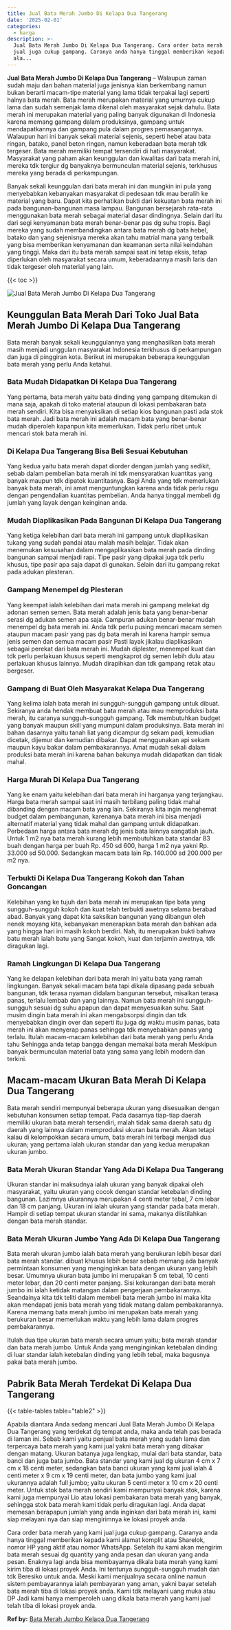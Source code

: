 ```yaml
---
title: Jual Bata Merah Jumbo Di Kelapa Dua Tangerang
date: '2025-02-01'
categories:
  - harga
description: >-
  Jual Bata Merah Jumbo Di Kelapa Dua Tangerang. Cara order bata merah yang kami
  jual juga cukup gampang. Caranya anda hanya tinggal memberikan kepada kami
  ala...
---
```


**Jual Bata Merah Jumbo Di Kelapa Dua Tangerang** – Walaupun zaman sudah maju dan bahan material juga jenisnya kian berkembang namun bukan berarti macam-tipe material yang lama tidak terpakai lagi seperti halnya bata merah. Bata merah merupakan material yang umurnya cukup lama dan sudah semenjak lama dikenal oleh masyarakat sejak dahulu. Bata merah ini merupakan material yang paling banyak digunakan di Indonesia karena memang gampang dalam produksinya, gampang untuk mendapatkannya dan gampang pula dalam progres pemasangannya. Walaupun hari ini banyak sekali material sejenis, seperti hebel atau bata ringan, batako, panel beton ringan, namun keberadaan bata merah tdk tergeser. Bata merah memiliki tempat tersendiri di hati masyarakat. Masyarakat yang paham akan keunggulan dan kwalitas dari bata merah ini, mereka tdk tergiur dg banyaknya bermunculan material sejenis, terkhusus mereka yang berada di perkampungan.

Banyak sekali keunggulan dari bata merah ini dan mungkin ini pula yang menyebabkan kebanyakan masyarakat di pedesaan tdk mau beralih ke material yang baru. Dapat kita perhatikan bukti dari kekuatan bata merah ini pada bangunan-bangunan masa lampau. Bangunan bersejarah rata-rata menggunakan bata merah sebagai material dasar dindingnya. Selain dari itu dari segi kenyamanan bata merah benar-benar pas dg suhu tropis. Bagi mereka yang sudah membandingkan antara bata merah dg bata hebel, batako dan yang sejenisnya mereka akan tahu matrial mana yang terbaik yang bisa memberikan kenyamanan dan keamanan serta nilai keindahan yang tinggi. Maka dari itu bata merah sampai saat ini tetap eksis, tetap diperlukan oleh masyarakat secara umum, keberadaannya masih laris dan tidak tergeser oleh material yang lain.

{{< toc >}}

![Jual Bata Merah Jumbo Di Kelapa Dua Tangerang](/images/jual-bata-merah-15.png)

## Keunggulan Bata Merah Dari Toko Jual Bata Merah Jumbo Di Kelapa Dua Tangerang

Bata merah banyak sekali keunggulannya yang menghasilkan bata merah masih menjadi unggulan masyarakat Indonesia terkhusus di perkampungan dan juga di pinggiran kota. Berikut ini merupakan beberapa keunggulan bata merah yang perlu Anda ketahui.

### Bata Mudah Didapatkan Di Kelapa Dua Tangerang

Yang pertama, bata merah yaitu bata dinding yang gampang ditemukan di mana saja, apakah di toko material ataupun di lokasi pembakaran bata merah sendiri. Kita bisa menyaksikan di setiap kios bangunan pasti ada stok bata merah. Jadi bata merah ini adalah macam bata yang benar-benar mudah diperoleh kapanpun kita memerlukan. Tidak perlu ribet untuk mencari stok bata merah ini.

### Di Kelapa Dua Tangerang Bisa Beli Sesuai Kebutuhan

Yang kedua yaitu bata merah dapat diorder dengan jumlah yang sedikit, sebab dalam pembelian bata merah ini tdk mensyaratkan kuantitas yang banyak maupun tdk dipatok kuantitasnya. Bagi Anda yang tdk memerlukan banyak bata merah, ini amat menguntungkan karena anda tidak perlu ragu dengan pengendalian kuantitas pembelian. Anda hanya tinggal membeli dg jumlah yang layak dengan keinginan anda.

### Mudah Diaplikasikan Pada Bangunan Di Kelapa Dua Tangerang

Yang ketiga kelebihan dari bata merah ini gampang untuk diaplikasikan tukang yang sudah pandai atau malah masih belajar. Tidak akan menemukan kesusahan dalam mengaplikasikan bata merah pada dinding bangunan sampai menjadi rapi. Tipe pasir yang dipakai juga tdk perlu khusus, tipe pasir apa saja dapat di gunakan. Selain dari itu gampang rekat pada adukan plesteran.

### Gampang Menempel dg Plesteran

Yang keempat ialah kelebihan dari mata merah ini gampang melekat dg adonan semen semen. Bata merah adalah jenis bata yang benar-benar serasi dg adukan semen apa saja. Campuran adukan benar-benar mudah menempel dg bata merah ini. Anda tdk perlu pusing mencari macam semen ataupun macam pasir yang pas dg bata merah ini karena hampir semua jenis semen dan semua macam pasir Pasti layak jikalau diaplikasikan sebagai perekat dari bata merah ini. Mudah diplester, menempel kuat dan tdk perlu perlakuan khusus seperti mengkaprot dg semen lebih dulu atau perlakuan khusus lainnya. Mudah dirapihkan dan tdk gampang retak atau bergeser.

### Gampang di Buat Oleh Masyarakat Kelapa Dua Tangerang

Yang kelima ialah bata merah ini sungguh-sungguh gampang untuk dibuat. Sekiranya anda hendak membuat bata merah atau mau memproduksi bata merah, itu caranya sungguh-sungguh gampang. Tdk membutuhkan budget yang banyak maupun skill yang mumpuni dalam produksinya. Bata merah ini bahan dasarnya yaitu tanah liat yang dicampur dg sekam padi, kemudian dicetak, dijemur dan kemudian dibakar. Dapat menggunakan api sekam maupun kayu bakar dalam pembakarannya. Amat mudah sekali dalam produksi bata merah ini karena bahan bakunya mudah didapatkan dan tidak mahal.

### Harga Murah Di Kelapa Dua Tangerang

Yang ke enam yaitu kelebihan dari bata merah ini harganya yang terjangkau. Harga bata merah sampai saat ini masih terbilang paling tidak mahal dibanding dengan macam bata yang lain. Sekiranya kita ingin menghemat budget dalam pembangunan, karenanya bata merah ini bisa menjadi alternatif material yang tidak mahal dan gampang untuk didapatkan. Perbedaan harga antara bata merah dg jenis bata lainnya sangatlah jauh. Untuk 1 m2 nya bata merah kurang lebih membutuhkan bata standar 83 buah dengan harga per buah Rp. 450 sd 600, harga 1 m2 nya yakni Rp. 33.000 sd 50.000. Sedangkan macam bata lain Rp. 140.000 sd 200.000 per m2 nya.

### Terbukti Di Kelapa Dua Tangerang Kokoh dan Tahan Goncangan

Kelebihan yang ke tujuh dari bata merah ini merupakan tipe bata yang sungguh-sungguh kokoh dan kuat telah terbukti awetnya selama berabad abad. Banyak yang dapat kita saksikan bangunan yang dibangun oleh nenek moyang kita, kebanyakan menerapkan bata merah dan bahkan ada yang hingga hari ini masih kokoh berdiri. Nah, itu merupakan bukti bahwa batu merah ialah batu yang Sangat kokoh, kuat dan terjamin awetnya, tdk diragukan lagi.

### Ramah Lingkungan Di Kelapa Dua Tangerang

Yang ke delapan kelebihan dari bata merah ini yaitu bata yang ramah lingkungan. Banyak sekali macam bata tapi dikala dipasang pada sebuah bangunan, tdk terasa nyaman didalam bangunan tersebut, misalkan terasa panas, terlalu lembab dan yang lainnya. Namun bata merah ini sungguh-sungguh sesuai dg suhu apapun dan dapat menyesuaikan suhu. Saat musim dingin bata merah ini akan mengabsorpsi dingin dan tdk menyebabkan dingin over dan seperti itu juga dg waktu musim panas, bata merah ini akan menyerap panas sehingga tdk menyebabkan panas yang terlalu. Itulah macam-macam kelebihan dari bata merah yang perlu Anda tahu Sehingga anda tetap bangga dengan memakai bata merah Meskipun banyak bermunculan material bata yang sama yang lebih modern dan terkini.

## Macam-macam Ukuran Bata Merah Di Kelapa Dua Tangerang

Bata merah sendiri mempunyai beberapa ukuran yang disesuaikan dengan kebutuhan konsumen setiap tempat. Pada dasarnya tiap-tiap daerah memiliki ukuran bata merah tersendiri, malah tidak sama daerah satu dg daerah yang lainnya dalam memproduksi ukuran bata merah. Akan tetapi kalau di kelompokkan secara umum, bata merah ini terbagi menjadi dua ukuran; yang pertama ialah ukuran standar dan yang kedua merupakan ukuran jumbo.

### Bata Merah Ukuran Standar Yang Ada Di Kelapa Dua Tangerang

Ukuran standar ini maksudnya ialah ukuran yang banyak dipakai oleh masyarakat, yaitu ukuran yang cocok dengan standar ketebalan dinding bangunan. Lazimnya ukurannya merupakan 4 centi meter tebal, 7 cm lebar dan 18 cm panjang. Ukuran ini ialah ukuran yang standar pada bata merah. Hampir di setiap tempat ukuran standar ini sama, makanya diistilahkan dengan bata merah standar.

### Bata Merah Ukuran Jumbo Yang Ada Di Kelapa Dua Tangerang

Bata merah ukuran jumbo ialah bata merah yang berukuran lebih besar dari bata merah standar. dibuat khusus lebih besar sebab memang ada banyak permintaan konsumen yang menginginkan bata dengan ukuran yang lebih besar. Umumnya ukuran bata jumbo ini merupakan 5 cm tebal, 10 centi meter lebar, dan 20 centi meter panjang. Sisi kekurangan dari bata merah jumbo ini ialah ketidak matangan dalam pengerjaan pembakarannya. Seandainya kita tdk teliti dalam membeli bata merah jumbo ini maka kita akan mendapati jenis bata merah yang tidak matang dalam pembakarannya. Karena memang bata merah jumbo ini merupakan bata merah yang berukuran besar memerlukan waktu yang lebih lama dalam progres pembakarannya.

Itulah dua tipe ukuran bata merah secara umum yaitu; bata merah standar dan bata merah jumbo. Untuk Anda yang menginginkan ketebalan dinding di luar standar ialah ketebalan dinding yang lebih tebal, maka bagusnya pakai bata merah jumbo.

## Pabrik Bata Merah Terdekat Di Kelapa Dua Tangerang

{{< table-tables table="table2" >}}

Apabila diantara Anda sedang mencari Jual Bata Merah Jumbo Di Kelapa Dua Tangerang yang terdekat dg tempat anda, maka anda telah pas berada di laman ini. Sebab kami yaitu penjual bata merah yang sudah lama dan terpercaya bata merah yang kami jual yakni bata merah yang dibakar dengan matang. Ukuran batanya juga lengkap, mulai dari bata standar, bata banci dan juga bata jumbo. Bata standar yang kami jual dg ukuran 4 cm x 7 cm x 18 centi meter, sedangkan bata banci ukuran yang kami jual ialah 4 centi meter x 9 cm x 19 centi meter, dan bata jumbo yang kami jual ukurannya adalah full jumbo; yaitu ukuran 5 centi meter x 10 cm x 20 centi meter. Untuk stok bata merah sendiri kami mempunyai banyak stok, karena kami juga mempunyai Lio atau lokasi pembakaran bata merah yang banyak, sehingga stok bata merah kami tidak perlu diragukan lagi. Anda dapat memesan berapapun jumlah yang anda inginkan dari bata merah ini, kami siap melayani nya dan siap mengirimnya ke lokasi proyek anda.

Cara order bata merah yang kami jual juga cukup gampang. Caranya anda hanya tinggal memberikan kepada kami alamat komplit atau Sharelok, nomor HP yang aktif atau nomor WhatsApp. Setelah itu kami akan mengirim bata merah sesuai dg quantity yang anda pesan dan ukuran yang anda pesan. Enaknya lagi anda bisa membayarnya dikala bata merah yang kami kirim tiba di lokasi proyek Anda. Ini tentunya sungguh-sungguh mudah dan tdk Beresiko untuk anda. Meski kami menjualnya secara online namun sistem pembayarannya ialah pembayaran yang aman, yakni bayar setelah bata merah tiba di lokasi proyek anda. Kami tdk melayani uang muka atau DP Jadi kami hanya memperoleh uang dikala bata merah yang kami jual telah tiba di lokasi proyek anda.

**Ref by:** [Bata Merah Jumbo Kelapa Dua Tangerang](https://id.wikipedia.org/wiki/Bata)
